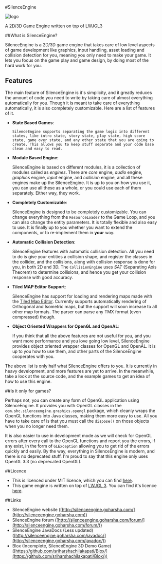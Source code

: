 #SilenceEngine

![logo](http://silenceengine.goharsha.com/img/logo_wide.png)

A 2D/3D Game Engine written on top of LWJGL3

##What is SilenceEngine?

SilenceEngine is a 2D/3D game engine that takes care of low level aspects of game development like graphics, input handling, asset loading and collision detection for you, meaning you only need to make your game. It lets you focus on the game play and game design, by doing most of the hard work for you.

## Features

The main feature of SilenceEngine is it's simplicity, and it greatly reduces the amount of code you need to write by taking care of almost everything automatically for you. Though it is meant to take care of everything automatically, it is also completely customizable. Here are a list of features of it.

- __State Based Games__:

      SilenceEngine supports separating the game logic into different states, like intro state, story state, play state, high score state, game over state, and any other state that you are going to create. This allows you to keep stuff separate and your code base clean and easy to read.

- __Module Based Engine__:

    SilenceEngine is based on different modules, it is a collection of modules called as _engines_. There are _core_ engine, _audio_ engine, _graphics_ engine, _input_ engine, and _collision_ engine, and all these engines make up the SilenceEngine. It is up to you on how you use it, you can use all these as a whole, or you could use each of them separately. Either way, they work.

- __Completely Customizable__:

    SilenceEngine is designed to be completely customizable. You can change everything from the `ResourceLoader` to the Game Loop, and you can also change the entity parameters. It is totally flexible and also easy to use. It is finally up to you whether you want to extend the components, or to re-implement them in __your__ way.

- __Automatic Collision Detection__:

    SilenceEngine features with automatic collision detection. All you need to do is give your entities a collision shape, and register the classes in the collider, and the collisions, along with collision response is done for you, in both 2D and 3D. The `CollisionEngine` uses _SAT_ (Separating Axis Theorem) to determine collisions, and hence you get your collision response with good accuracy.

- __Tiled MAP Editor Support__:

    SilenceEngine has support for loading and rendering maps made with the [Tiled Map Editor](http://mapeditor.org/). Currently supports automatically rendering of Orthogonal and Isometric maps, but the support will soon increase to all other map formats. The parser can parse any TMX format (even compressed) though.

- __Object Oriented Wrappers for OpenGL and OpenAL__:

    If you think that all the above features are not useful for you, and you want more performance and you love going low level, SilenceEngine provides object oriented wrapper classes for OpenGL and OpenAL. It is up to you how to use them, and other parts of the SilenceEngine cooperates with you.

The above list is only half what SilenceEngine offers to you. It is currently in heavy development, and more features are yet to arrive. In the meanwhile, take a look at the source code, and the example games to get an idea of how to use this engine.

##Is it only for games?

Perhaps not, you can create any form of OpenGL application using SilenceEngine. It provides you with OpenGL classes in the `com.shc.silenceengine.graphics.opengl` package, which cleanly wraps the OpenGL functions into Java classes, making them more easy to use. All you have to take care of is that you must call the `dispose()` on those objects when you no longer need them.

It is also easier to use in development mode as we will check for OpenGL errors after every call to the OpenGL functions and report you the errors, if any exist, in the form of `GLException` allowing you to get rid of the errors quickly and easily. By the way, everything in SilenceEngine is modern, and there is no deprecated stuff. I'm proud to say that this engine only uses OpenGL 3.3 (no deprecated OpenGL).

##Licence

 - This is licenced under MIT licence, which you can find [here](http://choosealicense.com/licenses/mit/).
 - This game engine is written on top of [LWJGL 3](http://lwjgl.org). You can find it's licence [here](https://github.com/LWJGL/lwjgl3/blob/master/doc/LICENSE.txt).

##Links

 - SilenceEngine website ([http://silenceengine.goharsha.com/](http://silenceengine.goharsha.com))
 - SilenceEngine forum ([http://silenceengine.goharsha.com/forum/](http://silenceengine.goharsha.com/forum/))
 - SilenceEngine JavaDocs (Less updated) ([http://silenceengine.goharsha.com/javadoc/](http://silenceengine.goharsha.com/javadoc/))
 - Blox (Incomplete, SilenceEngine 3D Demo Game) ([https://github.com/sriharshachilakapati/Blox/](https://github.com/sriharshachilakapati/Blox/))
